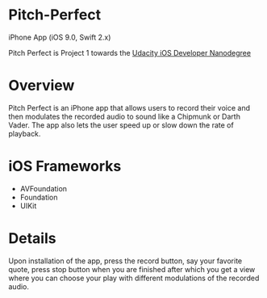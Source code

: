 # Pitch-Perfect
iPhone App (iOS 9.0, Swift 2.x)

Pitch Perfect is Project 1 towards the [Udacity iOS Developer Nanodegree](https://www.udacity.com/)

# Overview

Pitch Perfect is an iPhone app that allows users to record their voice and then modulates the recorded audio to sound like a Chipmunk or Darth Vader. The app also lets the user speed up or slow down the rate of playback.

# iOS Frameworks

* AVFoundation
* Foundation
* UIKit

# Details

Upon installation of the app, press the record button, say your favorite quote, press stop button when you are finished after which you get a view where you can choose your play with different modulations of the recorded audio.

